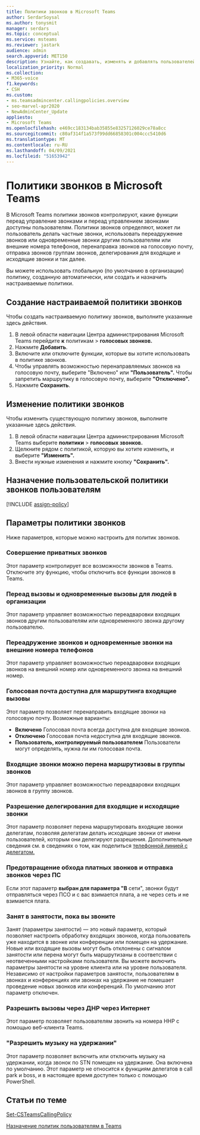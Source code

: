 ```yaml
---
title: Политики звонков в Microsoft Teams
author: SerdarSoysal
ms.author: tonysmit
manager: serdars
ms.topic: conceptual
ms.service: msteams
ms.reviewer: jastark
audience: admin
search.appverid: MET150
description: Узнайте, как создавать, изменять и добавлять пользователей к настраиваемой политике звонков в Microsoft Teams, а также о различных параметрах политики звонков.
localization_priority: Normal
ms.collection:
- M365-voice
f1.keywords:
- CSH
ms.custom:
- ms.teamsadmincenter.callingpolicies.overview
- seo-marvel-apr2020
- NewAdminCenter_Update
appliesto:
- Microsoft Teams
ms.openlocfilehash: e469cc183134bab35855e83257126029ce78a8cc
ms.sourcegitcommit: c80af314f1a573f99dd66858301c004ccc5410d6
ms.translationtype: MT
ms.contentlocale: ru-RU
ms.lasthandoff: 04/09/2021
ms.locfileid: "51653942"
---
```

<a name="calling-policies-in-microsoft-teams"></a>Политики звонков в Microsoft Teams
===================================

В Microsoft Teams политики звонков контролируют, какие функции переад управление звонками и переад управлением звонками доступны пользователям. Политики звонков определяют, может ли пользователь делать частные звонки, использовать переадружение звонков или одновременные звонки другим пользователям или внешние номера телефонов, перенаправка звонков на голосовую почту, отправка звонков группам звонков, делегирования для входящие и исходящие звонки и так далее.

Вы можете использовать глобальную (по умолчанию в организации) политику, созданную автоматически, или создать и назначить настраиваемые политики.

## <a name="create-a-custom-calling-policy"></a>Создание настраиваемой политики звонков

Чтобы создать настраиваемую политику звонков, выполните указанные здесь действия.

1. В левой области навигации Центра администрирования Microsoft Teams перейдите **к** политикам  >  **голосовых звонков.**
2. Нажмите **Добавить**.
3. Включите или отключите функции, которые вы хотите использовать в политике звонков.
4. Чтобы управлять возможностью перенаправляемых звонков  на голосовую почту, выберите "Включено" или **"Пользователь".** Чтобы запретить маршрутику в голосовую почту, выберите **"Отключено".**
5. Нажмите **Сохранить**.

## <a name="edit-a-calling-policy"></a>Изменение политики звонков

Чтобы изменить существующую политику звонков, выполните указанные здесь действия.

1. В левой области навигации Центра администрирования Microsoft Teams выберите **политики**  >  **голосовых звонков.**
2. Щелкните рядом с политикой, которую вы хотите изменить, и выберите **"Изменить".**
3. Внести нужные изменения и нажмите кнопку **"Сохранить".**

## <a name="assign-a-custom-calling-policy-to-users"></a>Назначение пользовательской политики звонков пользователям

[!INCLUDE [assign-policy](includes/assign-policy.md)]

## <a name="calling-policy-settings"></a>Параметры политики звонков

Ниже параметров, которые можно настроить для политик звонков.

### <a name="make-private-calls"></a>Совершение приватных звонков

Этот параметр контролирует все возможности звонков в Teams. Отключите эту функцию, чтобы отключить все функции звонков в Teams.

### <a name="call-forwarding-and-simultaneous-ringing-to-people-in-your-organization"></a>Переад вызовы и одновременные вызовы для людей в организации

Этот параметр управляет возможностью переадваровки входящих звонков другим пользователям или одновременного звонка другому пользователю. 

### <a name="call-forwarding-and-simultaneous-ringing-to-external-phone-numbers"></a>Переадружение звонков и одновременные звонки на внешние номера телефонов

Этот параметр управляет возможностью переадваровки входящих звонков на внешний номер или одновременного звонка на внешний номер.

### <a name="voicemail-is-available-for-routing-inbound-calls"></a>Голосовая почта доступна для маршрутинга входящие вызовы

Этот параметр позволяет перенаправить входящие звонки на голосовую почту. Возможные варианты:

- **Включено** Голосовая почта всегда доступна для входящие звонков.
- **Отключено**  Голосовая почта недоступна для входящие звонков.
- **Пользователь, контролируемый пользователем** Пользователи могут определять, нужна ли им голосовая почта.

### <a name="inbound-calls-can-be-routed-to-call-groups"></a>Входящие звонки можно перена маршрутизовы в группы звонков 

Этот параметр управляет возможностью переадваровки входящих звонков в группу звонков.

### <a name="allow-delegation-for-inbound-and-outbound-calls"></a>Разрешение делегирования для входящие и исходящие звонки

Этот параметр позволяет перена маршрутировать входящие звонки делегатам, позволяя делегатам делать исходящие звонки от имени пользователей, которым они делегируют разрешения. Дополнительные сведения см. в сведениях о том, как поделиться [телефонной линией с делегатом.](https://support.office.com/article/share-a-phone-line-with-a-delegate-16307929-a51f-43fc-8323-3b1bf115e5a8)

### <a name="prevent-toll-bypass-and-send-calls-through-the-pstn"></a>Предотвращение обхода платных звонков и отправка звонков через ПС 

Если этот параметр **выбран для параметра "В** сети", звонки будут отправляться через ПСО и с вас взимается плата, а не через сеть и не взимается плата.

### <a name="busy-on-busy-is-available-while-in-a-call"></a>Занят в занятости, пока вы звоните

Занят (параметры занятости) — это новый параметр, который позволяет настроить обработку входящих звонков, когда пользователь уже находится в звонке или конференции или помещен на удержание. Новые или входящие вызовы могут быть отклонены с сигналом занятости или перена могут быть маршрутизаны в соответствии с неотвеченными настройками пользователя. Вы можете включить параметры занятости на уровне клиента или на уровне пользователя. Независимо от настройки параметров занятости, пользователям в звонках и конференциях или звонках на удержание не помешает проведение новых звонков или конференций. По умолчанию этот параметр отключен.

### <a name="allow-web-pstn-calling"></a>Разрешить вызовы через ДНР через Интернет

Этот параметр позволяет пользователям звонить на номера ННР с помощью веб-клиента Teams.

### <a name="allow-music-on-hold"></a>"Разрешить музыку на удержании"

Этот параметр позволяет включить или отключить музыку на удержании, когда звонок по STN помещен на удержание. Она включена по умолчанию. Этот параметр не относится к функциям делегатов в call park и boss, и в настоящее время доступен только с помощью PowerShell.

## <a name="related-topics"></a>Статьи по теме

[Set-CSTeamsCallingPolicy](/powershell/module/skype/set-csteamscallingpolicy?view=skype-ps)

[Назначение политик пользователям в Teams](assign-policies.md)